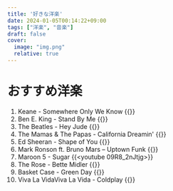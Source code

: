 ```yaml
---
title: '好きな洋楽'
date: 2024-01-05T00:14:22+09:00
tags: ["洋楽", "音楽"]
draft: false
cover:
  image: "img.png"
  relative: true
---
```


# おすすめ洋楽

1. Keane - Somewhere Only We Know
{{<youtube Oextk-If8HQ>}}
2. Ben E. King - Stand By Me
{{<youtube hwZNL7QVJjE>}}
3. The Beatles - Hey Jude
{{<youtube A_MjCqQoLLA>}}
4. The Mamas & The Papas - California Dreamin'
{{<youtube N-aK6JnyFmk>}}
5. Ed Sheeran - Shape of You
{{<youtube JGwWNGJdvx8>}}
6. Mark Ronson ft. Bruno Mars – Uptown Funk
{{<youtube JGwWNGJdvx8>}}
7. Maroon 5 - Sugar
{{<youtube 09R8_2nJtjg>}}
8. The Rose - Bette Midler
{{<youtube CB4EgdpYlnk>}}
9. Basket Case - Green Day
{{<youtube NUTGr5t3MoY>}}
10. Viva La VidaViva La Vida - Coldplay
{{<youtube dvgZkm1xWPE>}}
